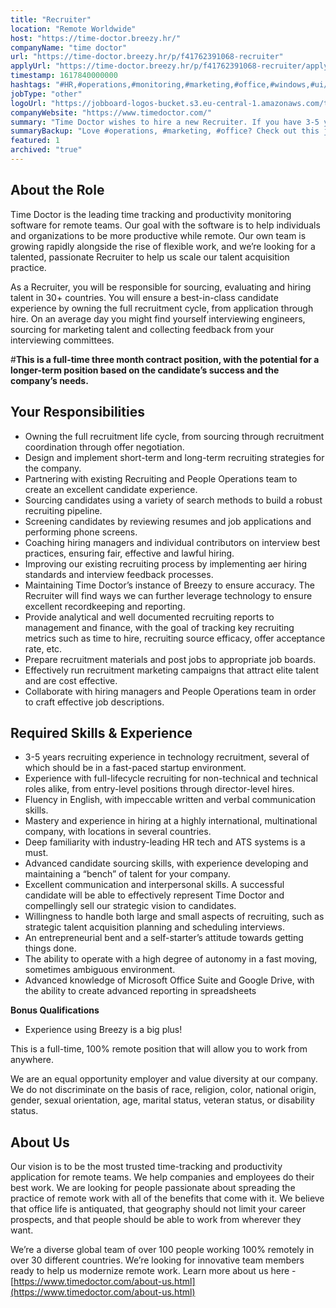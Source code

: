 ```yaml
---
title: "Recruiter"
location: "Remote Worldwide"
host: "https://time-doctor.breezy.hr/"
companyName: "time doctor"
url: "https://time-doctor.breezy.hr/p/f41762391068-recruiter"
applyUrl: "https://time-doctor.breezy.hr/p/f41762391068-recruiter/apply"
timestamp: 1617840000000
hashtags: "#HR,#operations,#monitoring,#marketing,#office,#windows,#ui/ux,#management,#analysis,#finance,#English"
jobType: "other"
logoUrl: "https://jobboard-logos-bucket.s3.eu-central-1.amazonaws.com/time-doctor"
companyWebsite: "https://www.timedoctor.com/"
summary: "Time Doctor wishes to hire a new Recruiter. If you have 3-5 years recruiting experience in technology recruitment, several of which should be in a fast-paced startup environment, consider applying."
summaryBackup: "Love #operations, #marketing, #office? Check out this job post!"
featured: 1
archived: "true"
---
```


## About the Role

Time Doctor is the leading time tracking and productivity monitoring software for remote teams. Our goal with the software is to help individuals and organizations to be more productive while remote. Our own team is growing rapidly alongside the rise of flexible work, and we’re looking for a talented, passionate Recruiter to help us scale our talent acquisition practice.

As a Recruiter, you will be responsible for sourcing, evaluating and hiring talent in 30+ countries. You will ensure a best-in-class candidate experience by owning the full recruitment cycle, from application through hire. On an average day you might find yourself interviewing engineers, sourcing for marketing talent and collecting feedback from your interviewing committees.

#**This is a full-time three month contract position, with the potential for a longer-term position based on the candidate’s success and the company’s needs.**

## Your Responsibilities

*   Owning the full recruitment life cycle, from sourcing through recruitment coordination through offer negotiation.
*   Design and implement short-term and long-term recruiting strategies for the company.
*   Partnering with existing Recruiting and People Operations team to create an excellent candidate experience.
*   Sourcing candidates using a variety of search methods to build a robust recruiting pipeline.
*   Screening candidates by reviewing resumes and job applications and performing phone screens.
*   Coaching hiring managers and individual contributors on interview best practices, ensuring fair, effective and lawful hiring.
*   Improving our existing recruiting process by implementing aer hiring standards and interview feedback processes.
*   Maintaining Time Doctor’s instance of Breezy to ensure accuracy. The Recruiter will find ways we can further leverage technology to ensure excellent recordkeeping and reporting.
*   Provide analytical and well documented recruiting reports to management and finance, with the goal of tracking key recruiting metrics such as time to hire, recruiting source efficacy, offer acceptance rate, etc.
*   Prepare recruitment materials and post jobs to appropriate job boards.
*   Effectively run recruitment marketing campaigns that attract elite talent and are cost effective.
*   Collaborate with hiring managers and People Operations team in order to craft effective job descriptions.

## Required Skills & Experience

*   3-5 years recruiting experience in technology recruitment, several of which should be in a fast-paced startup environment.
*   Experience with full-lifecycle recruiting for non-technical and technical roles alike, from entry-level positions through director-level hires.
*   Fluency in English, with impeccable written and verbal communication skills.
*   Mastery and experience in hiring at a highly international, multinational company, with locations in several countries.
*   Deep familiarity with industry-leading HR tech and ATS systems is a must.
*   Advanced candidate sourcing skills, with experience developing and maintaining a “bench” of talent for your company.
*   Excellent communication and interpersonal skills. A successful candidate will be able to effectively represent Time Doctor and compellingly sell our strategic vision to candidates.
*   Willingness to handle both large and small aspects of recruiting, such as strategic talent acquisition planning and scheduling interviews.
*   An entrepreneurial bent and a self-starter’s attitude towards getting things done.
*   The ability to operate with a high degree of autonomy in a fast moving, sometimes ambiguous environment.
*   Advanced knowledge of Microsoft Office Suite and Google Drive, with the ability to create advanced reporting in spreadsheets

**Bonus Qualifications**

*   Experience using Breezy is a big plus!

This is a full-time, 100% remote position that will allow you to work from anywhere.

We are an equal opportunity employer and value diversity at our company. We do not discriminate on the basis of race, religion, color, national origin, gender, sexual orientation, age, marital status, veteran status, or disability status.

## About Us

Our vision is to be the most trusted time-tracking and productivity application for remote teams. We help companies and employees do their best work. We are looking for people passionate about spreading the practice of remote work with all of the benefits that come with it. We believe that office life is antiquated, that geography should not limit your career prospects, and that people should be able to work from wherever they want.

We’re a diverse global team of over 100 people working 100% remotely in over 30 different countries. We’re looking for innovative team members ready to help us modernize remote work. Learn more about us here - [https://www.timedoctor.com/about-us.html](https://www.timedoctor.com/about-us.html)
